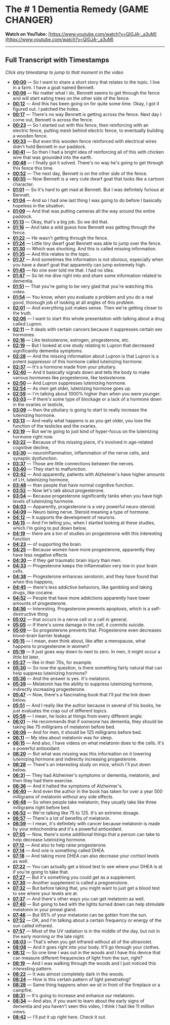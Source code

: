 # The # 1 Dementia Remedy (GAME CHANGER)

**Watch on YouTube:** [https://www.youtube.com/watch?v=QlGJA-_a3uM](https://www.youtube.com/watch?v=QlGJA-_a3uM)

---

## Full Transcript with Timestamps

*Click any timestamp to jump to that moment in the video*

- **[00:00](https://www.youtube.com/watch?v=QlGJA-_a3uM&t=0s)** — So I want to share a short story that relates to the topic. I live in a farm. I have a goat named Bennett.
- **[00:06](https://www.youtube.com/watch?v=QlGJA-_a3uM&t=6s)** — No matter what I do, Bennett seems to get through the fence and will start eating trees on the other side of the fence.
- **[00:12](https://www.youtube.com/watch?v=QlGJA-_a3uM&t=12s)** — And this has been going on for quite some time. Okay, I got it figured out. I patched the holes.
- **[00:17](https://www.youtube.com/watch?v=QlGJA-_a3uM&t=17s)** — There's no way Bennett is getting across the fence. Next day I come out, Bennett is across the fence.
- **[00:23](https://www.youtube.com/watch?v=QlGJA-_a3uM&t=23s)** — So I started out with this fence, then reinforcing with an electric fence, putting mesh behind electric fence, to eventually building a wooden fence.
- **[00:33](https://www.youtube.com/watch?v=QlGJA-_a3uM&t=33s)** — But even this wooden fence reinforced with electrical wires didn't hold Bennett in our paddock.
- **[00:41](https://www.youtube.com/watch?v=QlGJA-_a3uM&t=41s)** — So then I had a bright idea of reinforcing all of this with chicken wire that was grounded into the earth.
- **[00:48](https://www.youtube.com/watch?v=QlGJA-_a3uM&t=48s)** — I finally got it solved. There's no way he's going to get through this fence this time.
- **[00:52](https://www.youtube.com/watch?v=QlGJA-_a3uM&t=52s)** — The next day, Bennett is on the other side of the fence.
- **[00:55](https://www.youtube.com/watch?v=QlGJA-_a3uM&t=55s)** — Now Bennett is a very cute dwarf goat that looks like a cartoon character.
- **[01:01](https://www.youtube.com/watch?v=QlGJA-_a3uM&t=61s)** — So it's hard to get mad at Bennett. But I was definitely furious at Bennett.
- **[01:04](https://www.youtube.com/watch?v=QlGJA-_a3uM&t=64s)** — And so I had one last thing I was going to do before I basically hopeless in the situation.
- **[01:09](https://www.youtube.com/watch?v=QlGJA-_a3uM&t=69s)** — And that was putting cameras all the way around the entire paddock.
- **[01:13](https://www.youtube.com/watch?v=QlGJA-_a3uM&t=73s)** — Okay, that's a big job. So we did that.
- **[01:16](https://www.youtube.com/watch?v=QlGJA-_a3uM&t=76s)** — And take a wild guess how Bennett was getting through the fence.
- **[01:22](https://www.youtube.com/watch?v=QlGJA-_a3uM&t=82s)** — He wasn't getting through the fence.
- **[01:24](https://www.youtube.com/watch?v=QlGJA-_a3uM&t=84s)** — Little tiny dwarf goat Bennett was able to jump over the fence.
- **[01:30](https://www.youtube.com/watch?v=QlGJA-_a3uM&t=90s)** — Which was shocking. And this is called missing information.
- **[01:35](https://www.youtube.com/watch?v=QlGJA-_a3uM&t=95s)** — And this relates to the topic.
- **[01:37](https://www.youtube.com/watch?v=QlGJA-_a3uM&t=97s)** — And sometimes the information is not obvious, especially when you have a dwarf goat that apparently can jump extremely high.
- **[01:45](https://www.youtube.com/watch?v=QlGJA-_a3uM&t=105s)** — No one ever told me that. I had no idea.
- **[01:47](https://www.youtube.com/watch?v=QlGJA-_a3uM&t=107s)** — So let me dive right into and share some information related to dementia.
- **[01:51](https://www.youtube.com/watch?v=QlGJA-_a3uM&t=111s)** — That you're going to be very glad that you're watching this video.
- **[01:54](https://www.youtube.com/watch?v=QlGJA-_a3uM&t=114s)** — You know, when you evaluate a problem and you do a real good, thorough job of looking at all angles of this problem.
- **[02:01](https://www.youtube.com/watch?v=QlGJA-_a3uM&t=121s)** — And everything just makes sense. Then we're getting closer to the truth.
- **[02:06](https://www.youtube.com/watch?v=QlGJA-_a3uM&t=126s)** — I want to start this whole presentation with talking about a drug called Lupron.
- **[02:11](https://www.youtube.com/watch?v=QlGJA-_a3uM&t=131s)** — It deals with certain cancers because it suppresses certain sex hormones.
- **[02:16](https://www.youtube.com/watch?v=QlGJA-_a3uM&t=136s)** — Like testosterone, estrogen, progesterone, etc.
- **[02:19](https://www.youtube.com/watch?v=QlGJA-_a3uM&t=139s)** — But I looked at one study relating to Lupron that decreased significantly dementia symptoms.
- **[02:28](https://www.youtube.com/watch?v=QlGJA-_a3uM&t=148s)** — And the missing information about Lupron is that Lupron is a potent suppressor of this hormone called luteinizing hormone.
- **[02:37](https://www.youtube.com/watch?v=QlGJA-_a3uM&t=157s)** — It's a hormone made from your pituitary.
- **[02:40](https://www.youtube.com/watch?v=QlGJA-_a3uM&t=160s)** — And it basically signals down and tells the body to make various hormones like progesterone, like testosterone.
- **[02:50](https://www.youtube.com/watch?v=QlGJA-_a3uM&t=170s)** — And Lupron suppresses luteinizing hormone.
- **[02:54](https://www.youtube.com/watch?v=QlGJA-_a3uM&t=174s)** — As men get older, luteinizing hormone goes up.
- **[02:59](https://www.youtube.com/watch?v=QlGJA-_a3uM&t=179s)** — I'm talking about 1000% higher than when you were younger.
- **[03:03](https://www.youtube.com/watch?v=QlGJA-_a3uM&t=183s)** — If there's some type of blockage or a lack of a hormone down in the ovaries or testicle,
- **[03:09](https://www.youtube.com/watch?v=QlGJA-_a3uM&t=189s)** — then the pituitary is going to start to really increase the luteinizing hormone.
- **[03:13](https://www.youtube.com/watch?v=QlGJA-_a3uM&t=193s)** — And really what happens is as you get older, you lose the function of the testicles and the ovaries.
- **[03:19](https://www.youtube.com/watch?v=QlGJA-_a3uM&t=199s)** — But we're going to just kind of hyper-focus on the luteinizing hormone right now.
- **[03:22](https://www.youtube.com/watch?v=QlGJA-_a3uM&t=202s)** — Because of this missing piece, it's involved in age-related cognitive decline,
- **[03:30](https://www.youtube.com/watch?v=QlGJA-_a3uM&t=210s)** — neuroinflammation, inflammation of the nerve cells, and synaptic dysfunction.
- **[03:37](https://www.youtube.com/watch?v=QlGJA-_a3uM&t=217s)** — Those are little connections between the nerves.
- **[03:40](https://www.youtube.com/watch?v=QlGJA-_a3uM&t=220s)** — They start to malfunction.
- **[03:42](https://www.youtube.com/watch?v=QlGJA-_a3uM&t=222s)** — And apparently, patients with Alzheimer's have higher amounts of LH, luteinizing hormone,
- **[03:48](https://www.youtube.com/watch?v=QlGJA-_a3uM&t=228s)** — than people that have normal cognitive function.
- **[03:52](https://www.youtube.com/watch?v=QlGJA-_a3uM&t=232s)** — Now let's talk about progesterone.
- **[03:54](https://www.youtube.com/watch?v=QlGJA-_a3uM&t=234s)** — Because progesterone significantly tanks when you have high levels of luteinizing hormone.
- **[04:03](https://www.youtube.com/watch?v=QlGJA-_a3uM&t=243s)** — Apparently, progesterone is a very powerful neuro-steroid.
- **[04:09](https://www.youtube.com/watch?v=QlGJA-_a3uM&t=249s)** — Neuro being nerve. Steroid meaning a type of hormone.
- **[04:12](https://www.youtube.com/watch?v=QlGJA-_a3uM&t=252s)** — It supports the development of neurons.
- **[04:15](https://www.youtube.com/watch?v=QlGJA-_a3uM&t=255s)** — And I'm telling you, when I started looking at these studies, which I'm going to put down below,
- **[04:19](https://www.youtube.com/watch?v=QlGJA-_a3uM&t=259s)** — there are a ton of studies on progesterone with this interesting function
- **[04:23](https://www.youtube.com/watch?v=QlGJA-_a3uM&t=263s)** — of supporting the brain.
- **[04:25](https://www.youtube.com/watch?v=QlGJA-_a3uM&t=265s)** — Because women have more progesterone, apparently they have less negative effects
- **[04:30](https://www.youtube.com/watch?v=QlGJA-_a3uM&t=270s)** — if they get traumatic brain injury than men.
- **[04:33](https://www.youtube.com/watch?v=QlGJA-_a3uM&t=273s)** — Progesterone keeps the inflammation very low in your brain cells.
- **[04:38](https://www.youtube.com/watch?v=QlGJA-_a3uM&t=278s)** — Progesterone enhances serotonin, and they have found that when this happens,
- **[04:45](https://www.youtube.com/watch?v=QlGJA-_a3uM&t=285s)** — there's less addictive behaviors, like gambling and taking drugs, like cocaine.
- **[04:52](https://www.youtube.com/watch?v=QlGJA-_a3uM&t=292s)** — People that have more addictions apparently have lower amounts of progesterone.
- **[04:56](https://www.youtube.com/watch?v=QlGJA-_a3uM&t=296s)** — Interesting. Progesterone prevents apoptosis, which is a self-destructive thing
- **[05:02](https://www.youtube.com/watch?v=QlGJA-_a3uM&t=302s)** — that occurs in a nerve cell or a cell in general.
- **[05:05](https://www.youtube.com/watch?v=QlGJA-_a3uM&t=305s)** — If there's some damage in the cell, it commits suicide.
- **[05:09](https://www.youtube.com/watch?v=QlGJA-_a3uM&t=309s)** — So progesterone prevents that. Progesterone even decreases blood-brain barrier leakage.
- **[05:15](https://www.youtube.com/watch?v=QlGJA-_a3uM&t=315s)** — I mean, even think about, like after a menopause, what happens to progesterone in women?
- **[05:19](https://www.youtube.com/watch?v=QlGJA-_a3uM&t=319s)** — It just goes way down to next to zero. In men, it might occur a little bit later,
- **[05:27](https://www.youtube.com/watch?v=QlGJA-_a3uM&t=327s)** — like in their 70s, for example.
- **[05:30](https://www.youtube.com/watch?v=QlGJA-_a3uM&t=330s)** — So now the question, is there something fairly natural that can help suppress luteinizing hormone?
- **[05:36](https://www.youtube.com/watch?v=QlGJA-_a3uM&t=336s)** — And the answer is yes. It's melatonin.
- **[05:39](https://www.youtube.com/watch?v=QlGJA-_a3uM&t=339s)** — Melatonin has the ability to suppress luteinizing hormone, indirectly increasing progesterone.
- **[05:47](https://www.youtube.com/watch?v=QlGJA-_a3uM&t=347s)** — Now, there's a fascinating book that I'll put the link down below.
- **[05:51](https://www.youtube.com/watch?v=QlGJA-_a3uM&t=351s)** — And I really like the author because in several of his books, he just evaluates the crap out of different topics.
- **[05:59](https://www.youtube.com/watch?v=QlGJA-_a3uM&t=359s)** — I mean, he looks at things from every different angle.
- **[06:01](https://www.youtube.com/watch?v=QlGJA-_a3uM&t=361s)** — He recommends that if someone has dementia, they should be taking like 75 milligrams of melatonin before bed.
- **[06:06](https://www.youtube.com/watch?v=QlGJA-_a3uM&t=366s)** — And for men, it should be 125 milligrams before bed.
- **[06:11](https://www.youtube.com/watch?v=QlGJA-_a3uM&t=371s)** — My idea about melatonin was for sleep.
- **[06:15](https://www.youtube.com/watch?v=QlGJA-_a3uM&t=375s)** — And also, I have videos on what melatonin does to the cells. It's a powerful antioxidant.
- **[06:20](https://www.youtube.com/watch?v=QlGJA-_a3uM&t=380s)** — But what was missing was this information on it lowering luteinizing hormone and indirectly increasing progesterone.
- **[06:28](https://www.youtube.com/watch?v=QlGJA-_a3uM&t=388s)** — There's an interesting study on mice, which I'll put down below.
- **[06:31](https://www.youtube.com/watch?v=QlGJA-_a3uM&t=391s)** — They had Alzheimer's symptoms or dementia, melatonin, and then they had them exercise.
- **[06:36](https://www.youtube.com/watch?v=QlGJA-_a3uM&t=396s)** — And it halted the symptoms of Alzheimer's.
- **[06:40](https://www.youtube.com/watch?v=QlGJA-_a3uM&t=400s)** — And even the author in the book has taken for over a year 500 milligrams of melatonin without any side effects.
- **[06:48](https://www.youtube.com/watch?v=QlGJA-_a3uM&t=408s)** — So when people take melatonin, they usually take like three milligrams right before bed.
- **[06:52](https://www.youtube.com/watch?v=QlGJA-_a3uM&t=412s)** — We're talking like 75 to 125. It's an extreme dosage.
- **[06:57](https://www.youtube.com/watch?v=QlGJA-_a3uM&t=417s)** — There's a lot of benefits of melatonin.
- **[06:59](https://www.youtube.com/watch?v=QlGJA-_a3uM&t=419s)** — I mean, it's definitely with cancer because melatonin is made by your mitochondria and it's a powerful antioxidant.
- **[07:05](https://www.youtube.com/watch?v=QlGJA-_a3uM&t=425s)** — Now, there's some additional things that a person can take to help decrease luteinizing hormone.
- **[07:12](https://www.youtube.com/watch?v=QlGJA-_a3uM&t=432s)** — And also to help raise progesterone.
- **[07:14](https://www.youtube.com/watch?v=QlGJA-_a3uM&t=434s)** — And one is something called DHEA.
- **[07:18](https://www.youtube.com/watch?v=QlGJA-_a3uM&t=438s)** — And taking more DHEA can also decrease your cortisol levels as well.
- **[07:22](https://www.youtube.com/watch?v=QlGJA-_a3uM&t=442s)** — You can actually get a blood test to see where your DHEA is at if you're going to take that.
- **[07:27](https://www.youtube.com/watch?v=QlGJA-_a3uM&t=447s)** — But it's something you could get as a supplement.
- **[07:30](https://www.youtube.com/watch?v=QlGJA-_a3uM&t=450s)** — Another supplement is called a pregnenolone.
- **[07:32](https://www.youtube.com/watch?v=QlGJA-_a3uM&t=452s)** — But before taking that, you might want to just get a blood test to see where your levels are at.
- **[07:37](https://www.youtube.com/watch?v=QlGJA-_a3uM&t=457s)** — And there's other ways you can get melatonin as well.
- **[07:40](https://www.youtube.com/watch?v=QlGJA-_a3uM&t=460s)** — But going to bed with the lights turned down can help stimulate melatonin in your pineal gland.
- **[07:46](https://www.youtube.com/watch?v=QlGJA-_a3uM&t=466s)** — But 95% of your melatonin can be gotten from the sun.
- **[07:52](https://www.youtube.com/watch?v=QlGJA-_a3uM&t=472s)** — OK, and I'm talking about a certain frequency or energy of the sun called infrared.
- **[07:57](https://www.youtube.com/watch?v=QlGJA-_a3uM&t=477s)** — Most of the UV radiation is in the middle of the day, but not in the early morning or the late night.
- **[08:03](https://www.youtube.com/watch?v=QlGJA-_a3uM&t=483s)** — That's when you get infrared without all of the ultraviolet.
- **[08:08](https://www.youtube.com/watch?v=QlGJA-_a3uM&t=488s)** — And it goes right into your body. It'll go through your clothes.
- **[08:12](https://www.youtube.com/watch?v=QlGJA-_a3uM&t=492s)** — So one time I was out in the woods and I have this device that can measure different frequencies of light from the sun, right?
- **[08:19](https://www.youtube.com/watch?v=QlGJA-_a3uM&t=499s)** — And I was walking through the woods and I just noticed this interesting pattern.
- **[08:22](https://www.youtube.com/watch?v=QlGJA-_a3uM&t=502s)** — It was almost completely dark in the woods.
- **[08:24](https://www.youtube.com/watch?v=QlGJA-_a3uM&t=504s)** — How is this certain pattern of light penetrating?
- **[08:28](https://www.youtube.com/watch?v=QlGJA-_a3uM&t=508s)** — Same thing happens when we sit in front of the fireplace or a campfire.
- **[08:31](https://www.youtube.com/watch?v=QlGJA-_a3uM&t=511s)** — It's going to increase and enhance our melatonin.
- **[08:34](https://www.youtube.com/watch?v=QlGJA-_a3uM&t=514s)** — And also, if you want to learn about the early signs of dementia and you haven't seen this video, I think I had like 11 million views.
- **[08:42](https://www.youtube.com/watch?v=QlGJA-_a3uM&t=522s)** — I'll put it up right here. Check it out.
